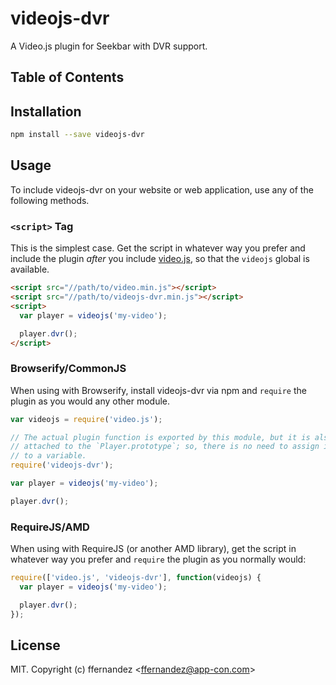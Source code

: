 # videojs-dvr

A Video.js plugin for Seekbar with DVR support.

## Table of Contents

<!-- START doctoc -->
<!-- END doctoc -->
## Installation

```sh
npm install --save videojs-dvr
```

## Usage

To include videojs-dvr on your website or web application, use any of the following methods.

### `<script>` Tag

This is the simplest case. Get the script in whatever way you prefer and include the plugin _after_ you include [video.js][videojs], so that the `videojs` global is available.

```html
<script src="//path/to/video.min.js"></script>
<script src="//path/to/videojs-dvr.min.js"></script>
<script>
  var player = videojs('my-video');

  player.dvr();
</script>
```

### Browserify/CommonJS

When using with Browserify, install videojs-dvr via npm and `require` the plugin as you would any other module.

```js
var videojs = require('video.js');

// The actual plugin function is exported by this module, but it is also
// attached to the `Player.prototype`; so, there is no need to assign it
// to a variable.
require('videojs-dvr');

var player = videojs('my-video');

player.dvr();
```

### RequireJS/AMD

When using with RequireJS (or another AMD library), get the script in whatever way you prefer and `require` the plugin as you normally would:

```js
require(['video.js', 'videojs-dvr'], function(videojs) {
  var player = videojs('my-video');

  player.dvr();
});
```

## License

MIT. Copyright (c) ffernandez &lt;ffernandez@app-con.com&gt;


[videojs]: http://videojs.com/
